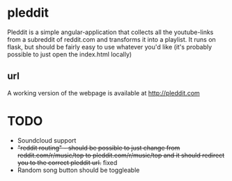 pleddit
=======
Pleddit is a simple angular-application that collects all the youtube-links from a subreddit of reddit.com and transforms it into a playlist.
It runs on flask, but should be fairly easy to use whatever you'd like (it's probably possible to just open the index.html locally)

url
---
A working version of the webpage is available at http://pleddit.com

TODO
====
* Soundcloud support
* ~~"reddit routing" - should be possible to just change from reddit.com/r/music/top to pleddit.com/r/music/top and it should redirect you to the correct pleddit url.~~ fixed
* Random song button should be toggleable